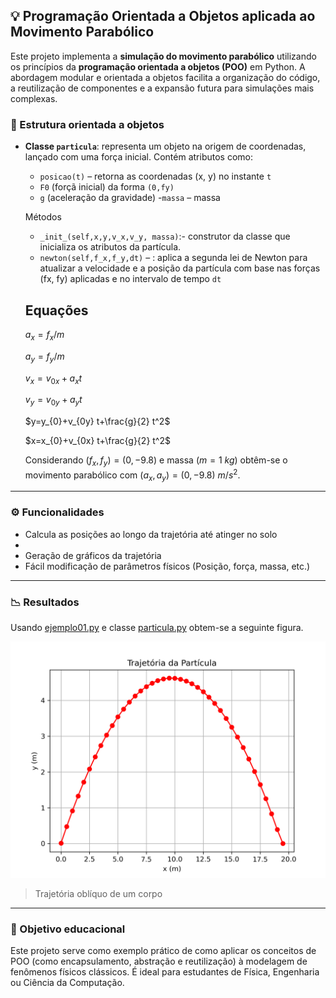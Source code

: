 ## 💡 Programação Orientada a Objetos aplicada ao Movimento Parabólico

Este projeto implementa a **simulação do movimento parabólico** utilizando os princípios da **programação orientada a objetos (POO)** em Python. A abordagem modular e orientada a objetos facilita a organização do código, a reutilização de componentes e a expansão futura para simulações mais complexas.

### 🧱 Estrutura orientada a objetos

- **Classe `particula`**: representa um objeto na origem de coordenadas, lançado com uma força inicial. Contém atributos como:
  - `posicao(t)` – retorna as coordenadas (x, y) no instante `t`
  - `F0` (forçã inicial) da forma `(0,fy)`
  - `g` (aceleração da gravidade)
   -`massa` – massa
  
   Métodos 
  - `_init_(self,x,y,v_x,v_y, massa)`:- construtor da classe que inicializa os atributos da partícula.
  - `newton(self,f_x,f_y,dt)` – : aplica a segunda lei de Newton para atualizar a velocidade e a posição da partícula com base nas forças (fx, fy) aplicadas e no intervalo de tempo `dt`

  ## Equações

  $a_x=f_x/m$

  $a_y=f_y/m$

  $v_x=v_{0x}+a_x t$ 

  $v_y=v_{0y}+a_y t$

  $y=y_{0}+v_{0y} t+\frac{g}{2} t^2$

   $x=x_{0}+v_{0x} t+\frac{g}{2} t^2$

   Considerando $(f_x,f_y)=(0,-9.8)$ e massa ($m=1$ $kg$) obtêm-se o movimento parabólico com $(a_x,a_y)=(0,-9.8)$ $m/s^2$.
---   

### ⚙️ Funcionalidades

- Calcula as posições ao longo da trajetória até atinger no solo
- 
- Geração de gráficos da trajetória
- Fácil modificação de parâmetros físicos (Posição, força, massa, etc.)
___

### 📉 Resultados
Usando [ejemplo01.py](ejemplo01.py) e classe [particula.py](particula.py) obtem-se a seguinte figura.  

![Descrição parabolico](Simulação.png)

 > Trajetória oblíquo de um corpo
--- 

### 🚀 Objetivo educacional

Este projeto serve como exemplo prático de como aplicar os conceitos de POO (como encapsulamento, abstração e reutilização) à modelagem de fenômenos físicos clássicos. É ideal para estudantes de Física, Engenharia ou Ciência da Computação.

